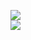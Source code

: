 [![](https://img.shields.io/badge/Made%20With-Github%20Spray-lightgrey.svg?style=for-the-badge&logo=github)](https://github.com/Annihil/github-spray#29284)  
[![](https://i.imgur.com/2DrTn0Z.gif)](https://github.com/Annihil/github-spray)